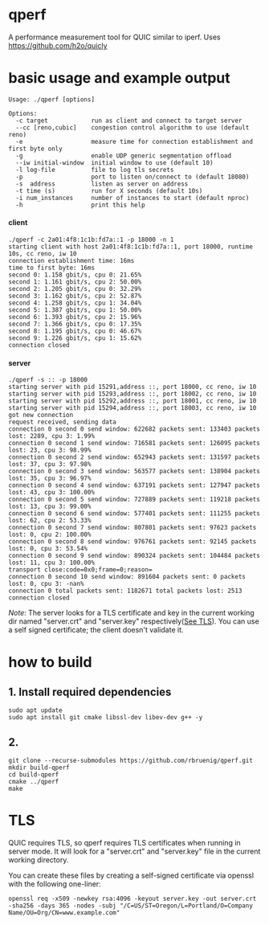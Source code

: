 # qperf
A performance measurement tool for QUIC similar to iperf.
Uses https://github.com/h2o/quicly 

# basic usage and example output
```
Usage: ./qperf [options]

Options:
  -c target            run as client and connect to target server
  --cc [reno,cubic]    congestion control algorithm to use (default reno)
  -e                   measure time for connection establishment and first byte only
  -g                   enable UDP generic segmentation offload
  --iw initial-window  initial window to use (default 10)
  -l log-file          file to log tls secrets
  -p                   port to listen on/connect to (default 18080)
  -s  address          listen as server on address
  -t time (s)          run for X seconds (default 10s)
  -i num_instances     number of instances to start (default nproc)
  -h                   print this help
```


#### client
```
./qperf -c 2a01:4f8:1c1b:fd7a::1 -p 18000 -n 1
starting client with host 2a01:4f8:1c1b:fd7a::1, port 18000, runtime 10s, cc reno, iw 10
connection establishment time: 16ms
time to first byte: 16ms
second 0: 1.158 gbit/s, cpu 0: 21.65%
second 1: 1.161 gbit/s, cpu 2: 50.00%
second 2: 1.205 gbit/s, cpu 0: 32.29%
second 3: 1.162 gbit/s, cpu 2: 52.87%
second 4: 1.258 gbit/s, cpu 1: 34.04%
second 5: 1.387 gbit/s, cpu 1: 50.00%
second 6: 1.393 gbit/s, cpu 2: 15.96%
second 7: 1.366 gbit/s, cpu 0: 17.35%
second 8: 1.195 gbit/s, cpu 0: 46.67%
second 9: 1.226 gbit/s, cpu 1: 15.62%
connection closed
```


#### server

```
./qperf -s :: -p 18000
starting server with pid 15291,address ::, port 18000, cc reno, iw 10
starting server with pid 15293,address ::, port 18002, cc reno, iw 10
starting server with pid 15292,address ::, port 18001, cc reno, iw 10
starting server with pid 15294,address ::, port 18003, cc reno, iw 10
got new connection
request received, sending data
connection 0 second 0 send window: 622682 packets sent: 133403 packets lost: 2289, cpu 3: 1.99%
connection 0 second 1 send window: 716581 packets sent: 126095 packets lost: 23, cpu 3: 98.99%
connection 0 second 2 send window: 652943 packets sent: 131597 packets lost: 37, cpu 3: 97.98%
connection 0 second 3 send window: 563577 packets sent: 138904 packets lost: 35, cpu 3: 96.97%
connection 0 second 4 send window: 637191 packets sent: 127947 packets lost: 43, cpu 3: 100.00%
connection 0 second 5 send window: 727889 packets sent: 119218 packets lost: 13, cpu 3: 99.00%
connection 0 second 6 send window: 577401 packets sent: 111255 packets lost: 62, cpu 2: 53.33%
connection 0 second 7 send window: 807801 packets sent: 97623 packets lost: 0, cpu 2: 100.00%
connection 0 second 8 send window: 976761 packets sent: 92145 packets lost: 0, cpu 3: 53.54%
connection 0 second 9 send window: 890324 packets sent: 104484 packets lost: 11, cpu 3: 100.00%
transport close:code=0x0;frame=0;reason=
connection 0 second 10 send window: 891604 packets sent: 0 packets lost: 0, cpu 3: -nan%
connection 0 total packets sent: 1182671 total packets lost: 2513
connection closed
```
*Note*: The server looks for a TLS certificate and key in the current working dir named "server.crt" and "server.key" respectively([See TLS](#TLS)). You can use a self signed certificate; the client doesn't validate it.


# how to build
## 1. Install required dependencies 
```
sudo apt update
sudo apt install git cmake libssl-dev libev-dev g++ -y
```
## 2.  
```
git clone --recurse-submodules https://github.com/rbruenig/qperf.git
mkdir build-qperf
cd build-qperf
cmake ../qperf
make
```

# TLS
QUIC requires TLS, so qperf requires TLS certificates when running in server mode. It will look for a "server.crt" and "server.key" file in the current working directory.

You can create these files by creating a self-signed certificate via openssl with the following one-liner:
```
openssl req -x509 -newkey rsa:4096 -keyout server.key -out server.crt -sha256 -days 365 -nodes -subj "/C=US/ST=Oregon/L=Portland/O=Company Name/OU=Org/CN=www.example.com"
```
